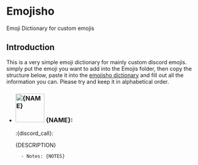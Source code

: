 # Emojisho
Emoji Dictionary for custom emojis

## Introduction
This is a very simple emoji dictionary for mainly custom discord emojis.
simply put the emoji you want to add into the Emojis folder, then copy the 
structure below, paste it into the [emojisho dictionary](./emojisho.md) and fill out all the information you can. 
Please try and keep it in alphabetical order.


* ### <img src="/Emojis/{FILE_NAME}" alt="{NAME}" width="75"/>  {NAME}:

	:{discord_call}:
	
	{DESCRIPTION}
		
		- Notes: {NOTES}
